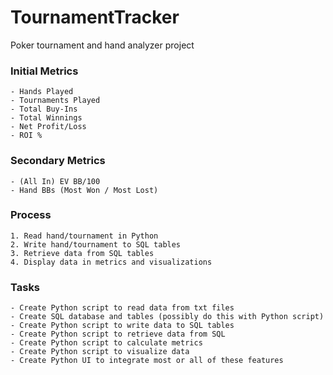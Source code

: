 # TournamentTracker
Poker tournament and hand analyzer project

### Initial Metrics

    - Hands Played
    - Tournaments Played
    - Total Buy-Ins
    - Total Winnings
    - Net Profit/Loss
    - ROI %

### Secondary Metrics

    - (All In) EV BB/100
    - Hand BBs (Most Won / Most Lost)

### Process

    1. Read hand/tournament in Python
    2. Write hand/tournament to SQL tables
    3. Retrieve data from SQL tables
    4. Display data in metrics and visualizations

### Tasks

    - Create Python script to read data from txt files
    - Create SQL database and tables (possibly do this with Python script)
    - Create Python script to write data to SQL tables
    - Create Python script to retrieve data from SQL
    - Create Python script to calculate metrics
    - Create Python script to visualize data
    - Create Python UI to integrate most or all of these features